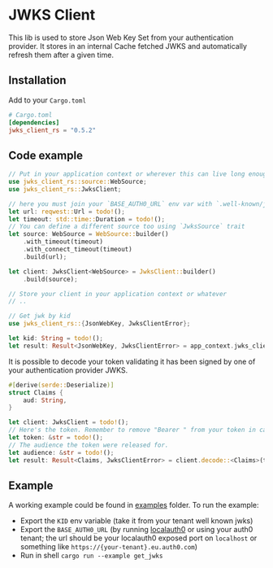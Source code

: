 # JWKS Client

This lib is used to store Json Web Key Set from your authentication provider. It stores in an internal Cache fetched JWKS
and automatically refresh them after a given time.

## Installation

Add to your `Cargo.toml`

```toml
# Cargo.toml
[dependencies]
jwks_client_rs = "0.5.2"
```

## Code example

```rust
// Put in your application context or wherever this can live long enough
use jwks_client_rs::source::WebSource;
use jwks_client_rs::JwksClient;

// here you must join your `BASE_AUTH0_URL` env var with `.well-known/jwks.json` or whatever is the jwks url
let url: reqwest::Url = todo!();
let timeout: std::time::Duration = todo!();
// You can define a different source too using `JwksSource` trait
let source: WebSource = WebSource::builder()
    .with_timeout(timeout)
    .with_connect_timeout(timeout)
    .build(url);

let client: JwksClient<WebSource> = JwksClient::builder()
    .build(source);

// Store your client in your application context or whatever
// ..

// Get jwk by kid
use jwks_client_rs::{JsonWebKey, JwksClientError};

let kid: String = todo!();
let result: Result<JsonWebKey, JwksClientError> = app_context.jwks_client.get(kid).await;
```

It is possible to decode your token validating it has been signed by one of your authentication provider JWKS.

```rust
#[derive(serde::Deserialize)]
struct Claims {
    aud: String,
}

let client: JwksClient = todo!();
// Here's the token. Remember to remove "Bearer " from your token in case it is present
let token: &str = todo!();
// The audience the token were released for.
let audience: &str = todo!();
let result: Result<Claims, JwksClientError> = client.decode::<Claims>(token, audience).await;
```

## Example

A working example could be found in [examples](./examples) folder. To run the example:
- Export the `KID` env variable (take it from your tenant well known jwks)
- Export the `BASE_AUTH0_URL` (by running [localauth0](https://github.com/primait/localauth0) or using your 
  auth0 tenant; the url should be your localauth0 exposed port on `localhost` or something like 
  `https://{your-tenant}.eu.auth0.com`)
- Run in shell `cargo run --example get_jwks`
